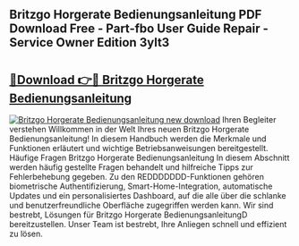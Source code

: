 ## Britzgo Horgerate Bedienungsanleitung PDF Download Free - Part-fbo User Guide Repair - Service Owner Edition 3ylt3

# <h2><a href="http://df0grs.blite.top/?on=Britzgo+Horgerate+Bedienungsanleitung">🔗Download 👉🔴 Britzgo Horgerate Bedienungsanleitung</a></h2>

[![Britzgo Horgerate Bedienungsanleitung new download](https://i.imgur.com/lujVjoI.png)](http://df0grs.blite.top/?on=Britzgo+Horgerate+Bedienungsanleitung)
Ihren Begleiter verstehen Willkommen in der Welt Ihres neuen Britzgo Horgerate Bedienungsanleitung! In diesem Handbuch werden die Merkmale und Funktionen erläutert und wichtige Betriebsanweisungen bereitgestellt. Häufige Fragen Britzgo Horgerate Bedienungsanleitung In diesem Abschnitt werden häufig gestellte Fragen behandelt und hilfreiche Tipps zur Fehlerbehebung gegeben. Zu den REDDDDDDD-Funktionen gehören biometrische Authentifizierung, Smart-Home-Integration, automatische Updates und ein personalisiertes Dashboard, auf die alle über die schlanke und benutzerfreundliche Oberfläche zugegriffen werden kann. Wir sind bestrebt, Lösungen für Britzgo Horgerate BedienungsanleitungD bereitzustellen. Unser Team ist bestrebt, Ihre Anliegen schnell und effizient zu lösen.
